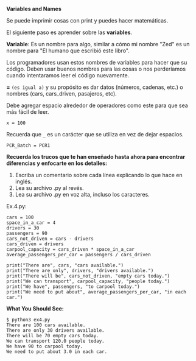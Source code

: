 **Variables and Names**

Se puede imprimir cosas con print y puedes hacer matemáticas.

El siguiente paso es aprender sobre las **variables**.

**Variable**: Es un nombre para algo, similar a cómo mi nombre "Zed" es un nombre para
"El humano que escribió este libro".

Los programadores usan estos nombres de variables para hacer que su código. Deben usar buenos nombres para las cosas o nos perderíamos cuando intentaramos leer el código nuevamente.

**=** `(es igual a)` y su propósito es dar datos  (números, cadenas, etc.) o nombres (cars, cars_driven, pasajeros, etc).

Debe agregar espacio alrededor de operadores como este para que sea más fácil de leer.

```
x = 100
```

Recuerda que `_` es un carácter que se utiliza en vez de dejar espacios.

```
PCR_Batch = PCR1
```

**Recuerda los trucos que te han enseñado hasta ahora para encontrar diferencias y enfocarte en los detalles:**

1. Escriba un comentario sobre cada línea explicando lo que hace en inglés.
2. Lea su archivo .py al revés.
3. Lea su archivo .py en voz alta, incluso los caracteres.

Ex.4.py:

```
cars = 100
space_in_a_car = 4
drivers = 30
passengers = 90
cars_not_driven = cars - drivers
cars_driven = drivers
carpool_capacity = cars_driven * space_in_a_car
average_passengers_per_car = passengers / cars_driven

print("There are", cars, "cars available.")
print("There are only", drivers, "drivers available.")
print("There will be", cars_not_driven, "empty cars today.")
print("We can transport", carpool_capacity, "people today.")
print("We have", passengers, "to carpool today.")
print("We need to put about", average_passengers_per_car, "in each car.")
```

**What You Should See:**

```
$ python3 ex4.py
There are 100 cars available.
There are only 30 drivers available.
There will be 70 empty cars today.
We can transport 120.0 people today.
We have 90 to carpool today.
We need to put about 3.0 in each car.
```
